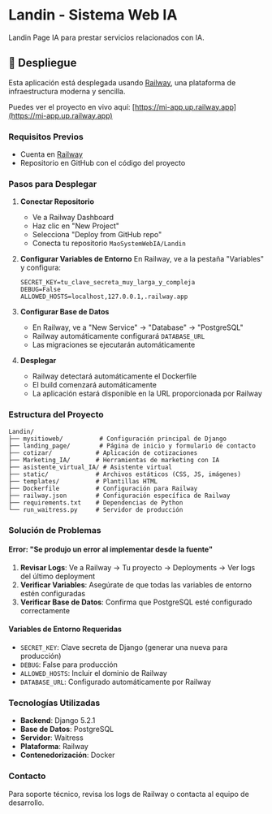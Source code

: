 # Landin - Sistema Web IA

Landin Page IA para prestar servicios relacionados con IA.

## 🚀 Despliegue

Esta aplicación está desplegada usando [Railway](https://railway.app), una plataforma de infraestructura moderna y sencilla.

Puedes ver el proyecto en vivo aquí: [https://mi-app.up.railway.app](https://mi-app.up.railway.app)

### Requisitos Previos
- Cuenta en [Railway](https://railway.app)
- Repositorio en GitHub con el código del proyecto

### Pasos para Desplegar

1. **Conectar Repositorio**
   - Ve a Railway Dashboard
   - Haz clic en "New Project"
   - Selecciona "Deploy from GitHub repo"
   - Conecta tu repositorio `MaoSystemWebIA/Landin`

2. **Configurar Variables de Entorno**
   En Railway, ve a la pestaña "Variables" y configura:
   ```
   SECRET_KEY=tu_clave_secreta_muy_larga_y_compleja
   DEBUG=False
   ALLOWED_HOSTS=localhost,127.0.0.1,.railway.app
   ```

3. **Configurar Base de Datos**
   - En Railway, ve a "New Service" → "Database" → "PostgreSQL"
   - Railway automáticamente configurará `DATABASE_URL`
   - Las migraciones se ejecutarán automáticamente

4. **Desplegar**
   - Railway detectará automáticamente el Dockerfile
   - El build comenzará automáticamente
   - La aplicación estará disponible en la URL proporcionada por Railway

### Estructura del Proyecto

```
Landin/
├── mysitioweb/          # Configuración principal de Django
├── landing_page/        # Página de inicio y formulario de contacto
├── cotizar/            # Aplicación de cotizaciones
├── Marketing_IA/       # Herramientas de marketing con IA
├── asistente_virtual_IA/ # Asistente virtual
├── static/             # Archivos estáticos (CSS, JS, imágenes)
├── templates/          # Plantillas HTML
├── Dockerfile          # Configuración para Railway
├── railway.json        # Configuración específica de Railway
├── requirements.txt    # Dependencias de Python
└── run_waitress.py     # Servidor de producción
```

### Solución de Problemas

#### Error: "Se produjo un error al implementar desde la fuente"

1. **Revisar Logs**: Ve a Railway → Tu proyecto → Deployments → Ver logs del último deployment
2. **Verificar Variables**: Asegúrate de que todas las variables de entorno estén configuradas
3. **Verificar Base de Datos**: Confirma que PostgreSQL esté configurado correctamente

#### Variables de Entorno Requeridas
- `SECRET_KEY`: Clave secreta de Django (generar una nueva para producción)
- `DEBUG`: False para producción
- `ALLOWED_HOSTS`: Incluir el dominio de Railway
- `DATABASE_URL`: Configurado automáticamente por Railway

### Tecnologías Utilizadas
- **Backend**: Django 5.2.1
- **Base de Datos**: PostgreSQL
- **Servidor**: Waitress
- **Plataforma**: Railway
- **Contenedorización**: Docker

### Contacto
Para soporte técnico, revisa los logs de Railway o contacta al equipo de desarrollo.
